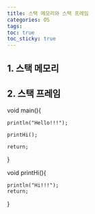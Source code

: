 ```yaml
---
title: 스택 메모리와 스택 프레임
categories: OS
tags: 
toc: true
toc_sticky: true
---
```


## 1. 스택 메모리


## 2. 스택 프레임

void main(){

    println("Hello!!!");

    printHi();

    return;
}

void printHi(){

    println("Hi!!!");
    return;
    
}




